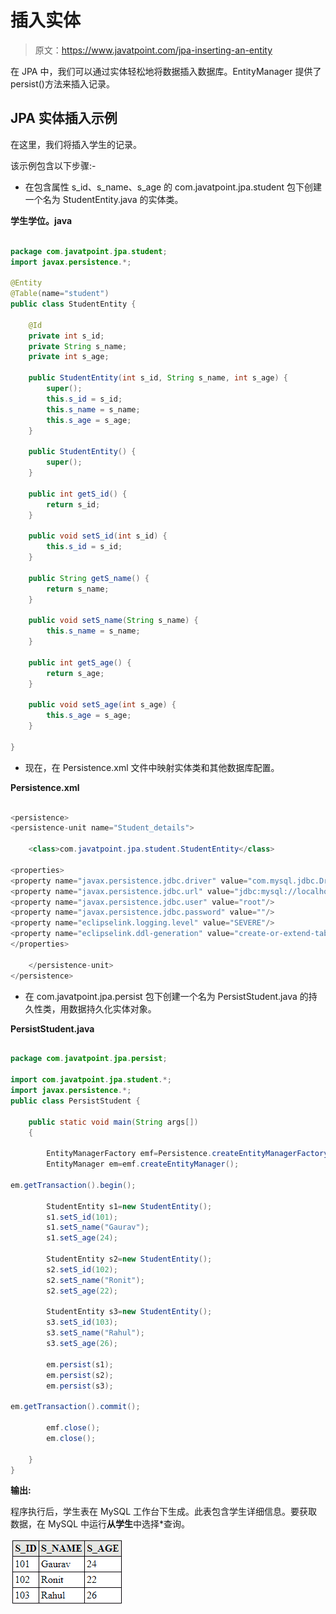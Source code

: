 # 插入实体

> 原文：<https://www.javatpoint.com/jpa-inserting-an-entity>

在 JPA 中，我们可以通过实体轻松地将数据插入数据库。EntityManager 提供了 persist()方法来插入记录。

## JPA 实体插入示例

在这里，我们将插入学生的记录。

该示例包含以下步骤:-

*   在包含属性 s_id、s_name、s_age 的 com.javatpoint.jpa.student 包下创建一个名为 StudentEntity.java 的实体类。

**学生学位。java**

```java

package com.javatpoint.jpa.student;
import javax.persistence.*;

@Entity
@Table(name="student")
public class StudentEntity {

	@Id
	private int s_id;
	private String s_name;
	private int s_age;

	public StudentEntity(int s_id, String s_name, int s_age) {
		super();
		this.s_id = s_id;
		this.s_name = s_name;
		this.s_age = s_age;
	}

	public StudentEntity() {
		super();
	}

	public int getS_id() {
		return s_id;
	}

	public void setS_id(int s_id) {
		this.s_id = s_id;
	}

	public String getS_name() {
		return s_name;
	}

	public void setS_name(String s_name) {
		this.s_name = s_name;
	}

	public int getS_age() {
		return s_age;
	}

	public void setS_age(int s_age) {
		this.s_age = s_age;
	}

}

```

*   现在，在 Persistence.xml 文件中映射实体类和其他数据库配置。

**Persistence.xml**

```java

<persistence>
<persistence-unit name="Student_details">

	<class>com.javatpoint.jpa.student.StudentEntity</class>

<properties>
<property name="javax.persistence.jdbc.driver" value="com.mysql.jdbc.Driver"/>
<property name="javax.persistence.jdbc.url" value="jdbc:mysql://localhost:3306/studentdata"/>
<property name="javax.persistence.jdbc.user" value="root"/>
<property name="javax.persistence.jdbc.password" value=""/>
<property name="eclipselink.logging.level" value="SEVERE"/>
<property name="eclipselink.ddl-generation" value="create-or-extend-tables"/>
</properties>

	</persistence-unit>
</persistence>

```

*   在 com.javatpoint.jpa.persist 包下创建一个名为 PersistStudent.java 的持久性类，用数据持久化实体对象。

**PersistStudent.java**

```java

package com.javatpoint.jpa.persist;

import com.javatpoint.jpa.student.*;
import javax.persistence.*;
public class PersistStudent {

	public static void main(String args[])
	{

		EntityManagerFactory emf=Persistence.createEntityManagerFactory("Student_details");
		EntityManager em=emf.createEntityManager();

em.getTransaction().begin();

		StudentEntity s1=new StudentEntity();
		s1.setS_id(101);
		s1.setS_name("Gaurav");
		s1.setS_age(24);

		StudentEntity s2=new StudentEntity();
		s2.setS_id(102);
		s2.setS_name("Ronit");
		s2.setS_age(22);

		StudentEntity s3=new StudentEntity();
		s3.setS_id(103);
		s3.setS_name("Rahul");
		s3.setS_age(26);

		em.persist(s1);
		em.persist(s2);
		em.persist(s3);		

em.getTransaction().commit();

		emf.close();
		em.close();

	}
}

```

**输出:**

程序执行后，学生表在 MySQL 工作台下生成。此表包含学生详细信息。要获取数据，在 MySQL 中运行**从学生**中选择*查询。

![JPA Inserting an Entity](img/4c675eb915d52cb914374dcb89364cec.png)